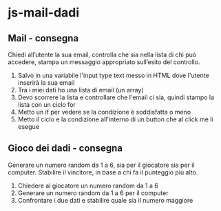 # js-mail-dadi

## Mail - consegna

Chiedi all’utente la sua email,
controlla che sia nella lista di chi può accedere,
stampa un messaggio appropriato sull’esito del controllo.

1. Salvo in una variabile l'input type text messo in HTML dove l'utente inserirà la sua email
2. Tra i miei dati ho una lista di email (un array)
3. Devo scorrere la lista e controllare che l'email ci sia, quindi stampo la lista con un ciclo for 
4. Metto un if per vedere se la condizione è soddisfatta o meno
5. Metto il ciclo e la condizione all'interno di un button che al click me li esegue


## Gioco dei dadi - consegna

Generare un numero random da 1 a 6, sia per il giocatore sia per il computer.
Stabilire il vincitore, in base a chi fa il punteggio più alto.

1. Chiedere al giocatore un numero random da 1 a 6
2. Generare un numero random da 1 a 6 per il computer
3. Confrontare i due dati e stabilire quale sia il numero maggiore